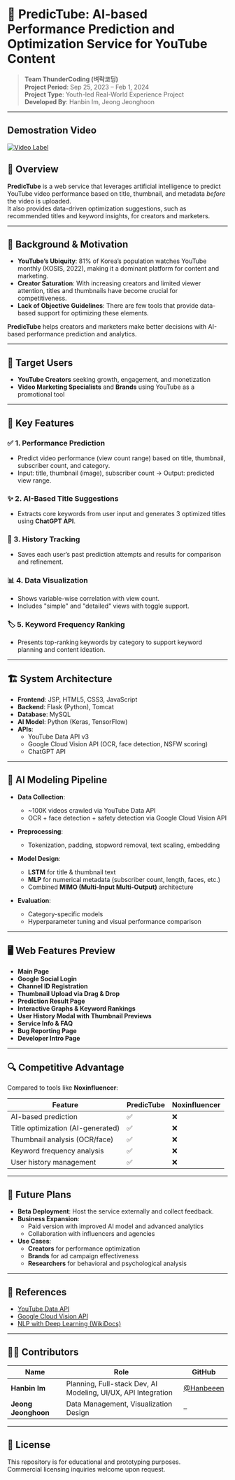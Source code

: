 # 🎥 PredicTube: AI-based Performance Prediction and Optimization Service for YouTube Content

> **Team ThunderCoding (벼락코딩)**  
> **Project Period**: Sep 25, 2023 – Feb 1, 2024  
> **Project Type**: Youth-led Real-World Experience Project  
> **Developed By**: Hanbin Im, Jeong Jeonghoon  

---

## Demostration Video

[![Video Label](http://img.youtube.com/vi/UXic_qg4fbo/0.jpg)](https://youtu.be/UXic_qg4fbo)

## 📌 Overview

**PredicTube** is a web service that leverages artificial intelligence to predict YouTube video performance based on title, thumbnail, and metadata *before* the video is uploaded.  
It also provides data-driven optimization suggestions, such as recommended titles and keyword insights, for creators and marketers.

---

## 🎯 Background & Motivation

- **YouTube’s Ubiquity**: 81% of Korea’s population watches YouTube monthly (KOSIS, 2022), making it a dominant platform for content and marketing.
- **Creator Saturation**: With increasing creators and limited viewer attention, titles and thumbnails have become crucial for competitiveness.
- **Lack of Objective Guidelines**: There are few tools that provide data-based support for optimizing these elements.

**PredicTube** helps creators and marketers make better decisions with AI-based performance prediction and analytics.

---

## 🧠 Target Users

- **YouTube Creators** seeking growth, engagement, and monetization  
- **Video Marketing Specialists** and **Brands** using YouTube as a promotional tool  

---

## 🧪 Key Features

### ✅ 1. Performance Prediction
- Predict video performance (view count range) based on title, thumbnail, subscriber count, and category.
- Input: title, thumbnail (image), subscriber count → Output: predicted view range.

### ✨ 2. AI-Based Title Suggestions
- Extracts core keywords from user input and generates 3 optimized titles using **ChatGPT API**.

### 🧾 3. History Tracking
- Saves each user’s past prediction attempts and results for comparison and refinement.

### 📊 4. Data Visualization
- Shows variable-wise correlation with view count.
- Includes "simple" and "detailed" views with toggle support.

### 🏷️ 5. Keyword Frequency Ranking
- Presents top-ranking keywords by category to support keyword planning and content ideation.

---

## 🏗️ System Architecture

- **Frontend**: JSP, HTML5, CSS3, JavaScript  
- **Backend**: Flask (Python), Tomcat  
- **Database**: MySQL  
- **AI Model**: Python (Keras, TensorFlow)  
- **APIs**:
  - YouTube Data API v3
  - Google Cloud Vision API (OCR, face detection, NSFW scoring)
  - ChatGPT API

---

## 🤖 AI Modeling Pipeline

- **Data Collection**:
  - ~100K videos crawled via YouTube Data API
  - OCR + face detection + safety detection via Google Cloud Vision API

- **Preprocessing**:
  - Tokenization, padding, stopword removal, text scaling, embedding

- **Model Design**:
  - **LSTM** for title & thumbnail text  
  - **MLP** for numerical metadata (subscriber count, length, faces, etc.)  
  - Combined **MIMO (Multi-Input Multi-Output)** architecture

- **Evaluation**:
  - Category-specific models
  - Hyperparameter tuning and visual performance comparison

---

## 🖥️ Web Features Preview

- **Main Page**
- **Google Social Login**
- **Channel ID Registration**
- **Thumbnail Upload via Drag & Drop**
- **Prediction Result Page**
- **Interactive Graphs & Keyword Rankings**
- **User History Modal with Thumbnail Previews**
- **Service Info & FAQ**
- **Bug Reporting Page**
- **Developer Intro Page**

---

## 🔍 Competitive Advantage

Compared to tools like **Noxinfluencer**:

| Feature                            | PredicTube | Noxinfluencer |
|-----------------------------------|------------|---------------|
| AI-based prediction               | ✅         | ❌            |
| Title optimization (AI-generated) | ✅         | ❌            |
| Thumbnail analysis (OCR/face)     | ✅         | ❌            |
| Keyword frequency analysis        | ✅         | ❌            |
| User history management           | ✅         | ❌            |

---

## 🚀 Future Plans

- **Beta Deployment**: Host the service externally and collect feedback.
- **Business Expansion**:
  - Paid version with improved AI model and advanced analytics
  - Collaboration with influencers and agencies
- **Use Cases**:
  - **Creators** for performance optimization  
  - **Brands** for ad campaign effectiveness  
  - **Researchers** for behavioral and psychological analysis

---

## 🔗 References

- [YouTube Data API](https://developers.google.com/youtube/v3/getting-started?hl=ko)  
- [Google Cloud Vision API](https://cloud.google.com/vision/docs/features-list?hl=ko)  
- [NLP with Deep Learning (WikiDocs)](https://wikidocs.net/book/2155)

---

## 👨‍💻 Contributors

| Name         | Role                                                       | GitHub |
|--------------|------------------------------------------------------------|--------|
| **Hanbin Im**     | Planning, Full-stack Dev, AI Modeling, UI/UX, API Integration | [@Hanbeeen](https://github.com/Hanbeeen) |
| **Jeong Jeonghoon** | Data Management, Visualization Design                        | –      |

---

## 📌 License

This repository is for educational and prototyping purposes.  
Commercial licensing inquiries welcome upon request.

